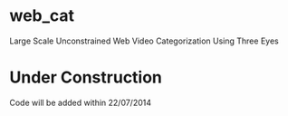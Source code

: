 web_cat
=======

Large Scale Unconstrained Web Video Categorization Using Three Eyes

Under Construction
==================

Code will be added within 22/07/2014
